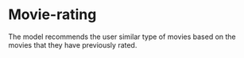 # Movie-rating
The model recommends the user similar type of movies based on the movies that they have previously rated.
